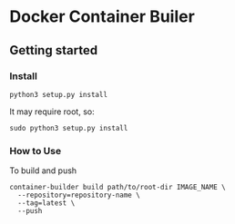 # Docker Container Builer


## Getting started

### Install
```shell
python3 setup.py install
```

It may require root, so:
```shell
sudo python3 setup.py install
```

### How to Use
To build and push
```shell
container-builder build path/to/root-dir IMAGE_NAME \
  --repository=repository-name \
  --tag=latest \
  --push
```
